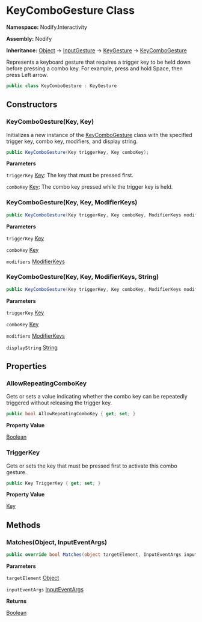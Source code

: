 # KeyComboGesture Class  
  
**Namespace:** Nodify.Interactivity  
  
**Assembly:** Nodify  
  
**Inheritance:** [Object](https://docs.microsoft.com/en-us/dotnet/api/System.Object) → [InputGesture](https://docs.microsoft.com/en-us/dotnet/api/System.Windows.Input.InputGesture) → [KeyGesture](https://docs.microsoft.com/en-us/dotnet/api/System.Windows.Input.KeyGesture) → [KeyComboGesture](Nodify_Interactivity_KeyComboGesture)  
  
Represents a keyboard gesture that requires a trigger key to be held down
            before pressing a combo key. For example, press and hold Space, then press Left arrow.  
  
```csharp  
public class KeyComboGesture : KeyGesture  
```  
  
## Constructors  
  
### KeyComboGesture(Key, Key)  
  
Initializes a new instance of the [KeyComboGesture](Nodify_Interactivity_KeyComboGesture) class with the specified trigger key,
            combo key, modifiers, and display string.  
  
```csharp  
public KeyComboGesture(Key triggerKey, Key comboKey);  
```  
  
**Parameters**  
  
`triggerKey` [Key](https://docs.microsoft.com/en-us/dotnet/api/System.Windows.Input.Key): The key that must be pressed first.  
  
`comboKey` [Key](https://docs.microsoft.com/en-us/dotnet/api/System.Windows.Input.Key): The combo key pressed while the trigger key is held.  
  
### KeyComboGesture(Key, Key, ModifierKeys)  
  
```csharp  
public KeyComboGesture(Key triggerKey, Key comboKey, ModifierKeys modifiers);  
```  
  
**Parameters**  
  
`triggerKey` [Key](https://docs.microsoft.com/en-us/dotnet/api/System.Windows.Input.Key)  
  
`comboKey` [Key](https://docs.microsoft.com/en-us/dotnet/api/System.Windows.Input.Key)  
  
`modifiers` [ModifierKeys](https://docs.microsoft.com/en-us/dotnet/api/System.Windows.Input.ModifierKeys)  
  
### KeyComboGesture(Key, Key, ModifierKeys, String)  
  
```csharp  
public KeyComboGesture(Key triggerKey, Key comboKey, ModifierKeys modifiers, string displayString);  
```  
  
**Parameters**  
  
`triggerKey` [Key](https://docs.microsoft.com/en-us/dotnet/api/System.Windows.Input.Key)  
  
`comboKey` [Key](https://docs.microsoft.com/en-us/dotnet/api/System.Windows.Input.Key)  
  
`modifiers` [ModifierKeys](https://docs.microsoft.com/en-us/dotnet/api/System.Windows.Input.ModifierKeys)  
  
`displayString` [String](https://docs.microsoft.com/en-us/dotnet/api/System.String)  
  
## Properties  
  
### AllowRepeatingComboKey  
  
Gets or sets a value indicating whether the combo key can be repeatedly triggered
            without releasing the trigger key.  
  
```csharp  
public bool AllowRepeatingComboKey { get; set; }  
```  
  
**Property Value**  
  
[Boolean](https://docs.microsoft.com/en-us/dotnet/api/System.Boolean)  
  
### TriggerKey  
  
Gets or sets the key that must be pressed first to activate this combo gesture.  
  
```csharp  
public Key TriggerKey { get; set; }  
```  
  
**Property Value**  
  
[Key](https://docs.microsoft.com/en-us/dotnet/api/System.Windows.Input.Key)  
  
## Methods  
  
### Matches(Object, InputEventArgs)  
  
```csharp  
public override bool Matches(object targetElement, InputEventArgs inputEventArgs);  
```  
  
**Parameters**  
  
`targetElement` [Object](https://docs.microsoft.com/en-us/dotnet/api/System.Object)  
  
`inputEventArgs` [InputEventArgs](https://docs.microsoft.com/en-us/dotnet/api/System.Windows.Input.InputEventArgs)  
  
**Returns**  
  
[Boolean](https://docs.microsoft.com/en-us/dotnet/api/System.Boolean)  
  
